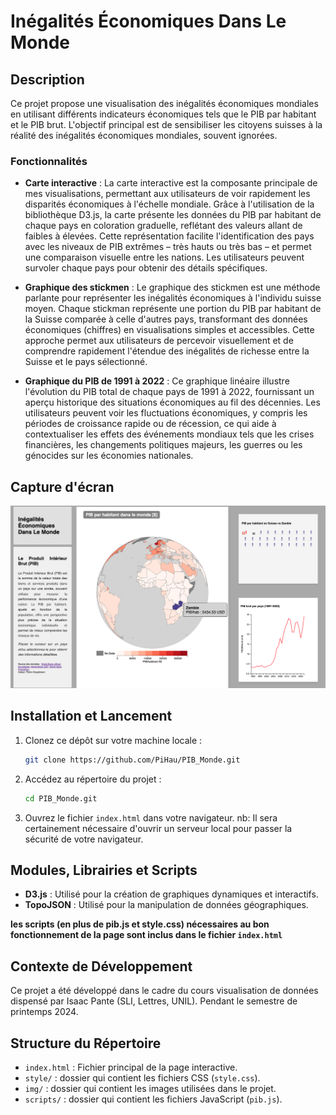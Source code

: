 # Inégalités Économiques Dans Le Monde

## Description

Ce projet propose une visualisation des inégalités économiques mondiales en utilisant différents indicateurs économiques tels que le PIB par habitant et le PIB brut. L'objectif principal est de sensibiliser les citoyens suisses à la réalité des inégalités économiques mondiales, souvent ignorées.

### Fonctionnalités

- **Carte interactive** : La carte interactive est la composante principale de mes visualisations, permettant aux utilisateurs de voir rapidement les disparités économiques à l'échelle mondiale. Grâce à l'utilisation de la bibliothèque D3.js, la carte présente les données du PIB par habitant de chaque pays en coloration graduelle, reflétant des valeurs allant de faibles à élevées. Cette représentation facilite l'identification des pays avec les niveaux de PIB extrêmes – très hauts ou très bas – et permet une comparaison visuelle entre les nations. Les utilisateurs peuvent survoler chaque pays pour obtenir des détails spécifiques.
  
- **Graphique des stickmen** : Le graphique des stickmen est une méthode parlante pour représenter les inégalités économiques à l'individu suisse moyen. Chaque stickman représente une portion du PIB par habitant de la Suisse comparée à celle d'autres pays, transformant des données économiques (chiffres) en visualisations simples et accessibles. Cette approche permet aux utilisateurs de percevoir visuellement et de comprendre rapidement l'étendue des inégalités de richesse entre la Suisse et le pays sélectionné.

- **Graphique du PIB de 1991 à 2022** : Ce graphique linéaire illustre l'évolution du PIB total de chaque pays de 1991 à 2022, fournissant un aperçu historique des situations économiques au fil des décennies. Les utilisateurs peuvent voir les fluctuations économiques, y compris les périodes de croissance rapide ou de récession, ce qui aide à contextualiser les effets des événements mondiaux tels que les crises financières, les changements politiques majeurs, les guerres ou les génocides sur les économies nationales.

## Capture d'écran

 ![Capture d'écran](img/screenshot1.png)
 
## Installation et Lancement

1. Clonez ce dépôt sur votre machine locale :
    ```bash
    git clone https://github.com/PiHau/PIB_Monde.git
    ```
2. Accédez au répertoire du projet :
    ```bash
    cd PIB_Monde.git
    ```
3. Ouvrez le fichier `index.html` dans votre navigateur. nb: Il sera certainement nécessaire d'ouvrir un serveur local pour passer la sécurité de votre navigateur.

## Modules, Librairies et Scripts

- **D3.js** : Utilisé pour la création de graphiques dynamiques et interactifs.
- **TopoJSON** : Utilisé pour la manipulation de données géographiques.

 **les scripts (en plus de pib.js et style.css) nécessaires au bon fonctionnement de la page sont inclus dans le fichier `index.html`**


## Contexte de Développement

Ce projet a été développé dans le cadre du cours visualisation de données dispensé par Isaac Pante (SLI, Lettres, UNIL). Pendant le semestre de printemps 2024.

## Structure du Répertoire

- `index.html` : Fichier principal de la page interactive.
- `style/` : dossier qui contient les fichiers CSS (`style.css`).
- `img/` : dossier qui contient les images utilisées dans le projet.
- `scripts/` : dossier qui contient les fichiers JavaScript (`pib.js`).

